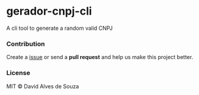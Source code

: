 # gerador-cnpj-cli

A cli tool to generate a random valid CNPJ

### Contribution

Create a [issue](https://github.com/davidalves1/gerador-cnpj-cli/issues/new) or send a **pull request** and help us make this project better.

### License

MIT © David Alves de Souza
